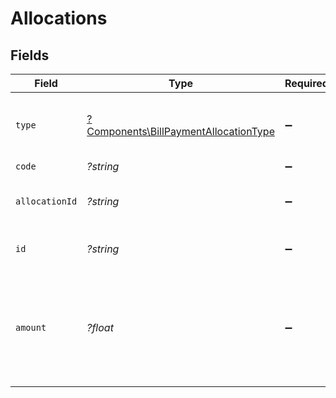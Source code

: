 # Allocations


## Fields

| Field                                                                                                   | Type                                                                                                    | Required                                                                                                | Description                                                                                             | Example                                                                                                 |
| ------------------------------------------------------------------------------------------------------- | ------------------------------------------------------------------------------------------------------- | ------------------------------------------------------------------------------------------------------- | ------------------------------------------------------------------------------------------------------- | ------------------------------------------------------------------------------------------------------- |
| `type`                                                                                                  | [?Components\BillPaymentAllocationType](../../Models/Components/BillPaymentAllocationType.md)           | :heavy_minus_sign:                                                                                      | Type of entity this payment should be attributed to.                                                    | bill                                                                                                    |
| `code`                                                                                                  | *?string*                                                                                               | :heavy_minus_sign:                                                                                      | N/A                                                                                                     | N091                                                                                                    |
| `allocationId`                                                                                          | *?string*                                                                                               | :heavy_minus_sign:                                                                                      | Unique identifier of the allocation                                                                     | 123456                                                                                                  |
| `id`                                                                                                    | *?string*                                                                                               | :heavy_minus_sign:                                                                                      | A unique identifier for an object.                                                                      | 12345                                                                                                   |
| `amount`                                                                                                | *?float*                                                                                                | :heavy_minus_sign:                                                                                      | Amount of payment that should be attributed to this allocation. If null, the total_amount will be used. | 49.99                                                                                                   |